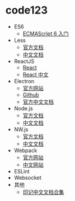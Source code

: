 # code123

* ES6
  + [ECMAScript 6 入门](http://es6.ruanyifeng.com/)
* Less
  + [官方文档](http://lesscss.org/)
  + [中文文档](http://lesscss.cn)
* ReactJS
  + [React](https://reactjs.org/)
  + [React 中文](http://www.react-cn.com/)
* Electron
  + [官方网站](https://electron.atom.io)
  + [Github](https://github.com/electron/electron)
  + [官方中文文档](https://github.com/electron/electron/tree/master/docs-translations/zh-CN)
* Node.js
  + [官方文档](https://nodejs.org)
  + [中文文档](http://nodejs.cn/)
* NW.js
  + [官方文档](https://nwjs.io/)
  + [中文文档](http://nwjs-cn.readthedocs.io/zh_CN/latest/References/App/index.html)
* Webpack
  + [官方网站](https://webpack.js.org/)
  + [中文网站](https://doc.webpack-china.org/)
* ESLint
* Websocket
* 其他
  + [印记中文文档合集](https://www.docschina.org/)
